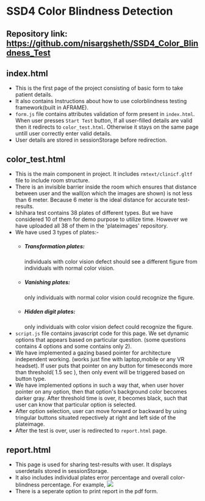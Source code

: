 # SSD4 Color Blindness Detection
## Repository link: https://github.com/nisargsheth/SSD4_Color_Blindness_Test
## index.html
 - This is the first page of the project consisting of basic form to take patient details. 
 - It also contains Instructions about how to use colorblindness testing framework(built in AFRAME).
 - `form.js` file contains attributes validation of form present in `index.html`. When user presses `Start Test` button, If all user-filled details are valid then it redirects to `color_test.html`. Otherwise it stays on the same page untill user correctly enter valid details.
 - User details are stored in sessionStorage before redirection.
## color_test.html
 - This is the main component in project. It includes `rmtext/clinicf.gltf` file to include room structure.
 - There is an invisible barrier inside the room which ensures that distance between user and the wall(on which the images are shown) is not less than 6 meter. Because 6 meter is the ideal distance for accurate test-results.
 - Ishihara test contains 38 plates of different types. But we have considered 10 of them for demo purpose to utilize time. However we have uploaded all 38 of them in the 'plateimages' repository.
 - We have used 3 types of plates:-
   - ##### Transformation plates:  
        individuals with color vision defect should see a different figure from individuals with normal color vision.
   -  ##### Vanishing plates: 
        only individuals with normal color vision could recognize the figure.
   -  ##### Hidden digit plates:
        only individuals with color vision defect could recognize the figure.
 - `script.js` file contains javascript code for this page. We set dynamic options that appears based on particular question. (some questions contains 4 options and some contains only 2).
 - We have implemented a gazing based pointer for architecture independent working. (works just fine with laptop,mobile or any VR headset). If user puts that pointer on any button for timeseconds more than threshold( 1.5 sec ), then only event will be triggered based on button type.
 - We have implemented options in such a way that, when user hover pointer on any option, then that option's background color becomes darker gray. After threshold time is over, it becomes black, such that user can know that particular option is selected.
 - After option selection, user can move forward or backward by using tringular buttons situated repectively at right and left side of the plateimage.
 - After the test is over, user is redirected to `report.html` page.

## report.html
 - This page is used for sharing test-results with user. It displays userdetails stored in sessionStorage.
 - It also includes individual plates error percentage and overall color-blindness percentage. For example, 
  ![](https://latex.codecogs.com/svg.latex?\small&space;TransformationDesignError=\frac{\text{IncorrectTransformationImages}}{TotalTransformationImages}*100)
 - There is a seperate option to print report in the pdf form.
